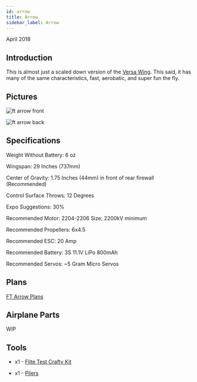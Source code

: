 ```yaml
---
id: arrow
title: Arrow
sidebar_label: Arrow
---
```

April 2018

## Introduction

This is almost just a scaled down version of the [Versa Wing](https://bandofpv.github.io/docs/rc-airplanes/versa-wing). This said, it has many of the same characteristics, fast, aerobatic, and super fun the fly. 

## Pictures

![ft arrow front](assets/rc-airplanes/arrow/arrow-1.jpg)

![ft arrow back](assets/rc-airplanes/arrow/arrow-2.jpg)

## Specifications

Weight Without Battery: 6 oz 

Wingspan: 29 Inches (737mm)

Center of Gravity: 1.75 Inches (44mm) in front of rear firewall (Recommended)

Control Surface Throws: 12 Degrees

Expo Suggestions: 30%

Recommended Motor: 2204-2206 Size; 2200kV minimum

Recommended Propellers: 6x4.5

Recommended ESC: 20 Amp

Recommended Battery: 3S 11.1V LiPo 800mAh

Recommended Servos: ~5 Gram Micro Servos

## Plans

[FT Arrow Plans](assets/rc-airplanes/arrow/plans.pdf)

## Airplane Parts

WIP

## Tools

* x1 - [Flite Test Crafty Kit](https://store.flitetest.com/flite-test-crafty-kit-flt-5010/p791877)

* x1 - [Pliers](https://www.amazon.com/Tools-VISE-GRIP-Pliers-6-Inch-2078216/dp/B000A0OW2M?ref_=Oct_BSellerC_553314_1&pf_rd_p=192c0672-a4fc-5e22-b935-349dd71711e1&pf_rd_s=merchandised-search-6&pf_rd_t=101&pf_rd_i=553314&pf_rd_m=ATVPDKIKX0DER&pf_rd_r=2M4HQBG3AXGM6CT25QDS&pf_rd_r=2M4HQBG3AXGM6CT25QDS&pf_rd_p=192c0672-a4fc-5e22-b935-349dd71711e1)